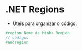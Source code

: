# .NET Regions

- Úteis para organizar o código.

~~~csharp
#region Nome da Minha Region
// códigos
#endregion
~~~